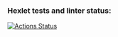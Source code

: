 ### Hexlet tests and linter status:
[![Actions Status](https://github.com/SergViktSem/layout-designer-project-58/actions/workflows/hexlet-check.yml/badge.svg)](https://github.com/SergViktSem/layout-designer-project-58/actions)